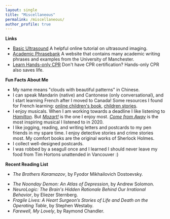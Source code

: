 ```yaml
---
layout: single
title: "Miscellaneous"
permalink: /miscellaneous/
author_profile: true
---
```


**Links**

* [Basic Ultrasound](http://folk.ntnu.no/stoylen/strainrate/Basic_ultrasound) A helpful online tutorial on ultrasound imaging.
* [Academic Phrasebank](https://www.phrasebank.manchester.ac.uk/) A website that contains many academic writing phrases and examples from the University of Manchester.
* [Learn Hands-only CPR](https://www.youtube.com/watch?v=qCAFx-ltco0) Don't have CPR certification? Hands-only CPR also saves life.

**Fun Facts About Me**

* My name means "clouds with beautiful patterns" in Chinese.
* I can speak Mandarin (native) and  Cantonese (only conversational), and I start learning French after I moved to Canada! Some resources I found for French learning: [online children's book](https://childrensbooksforever.com/childrenpages/french), [children stories](https://www.thefablecottage.com/french).
* I enjoy musicals. When I am working towards a deadline I like listening to *[Hamilton](https://en.wikipedia.org/wiki/Hamilton_(musical))*. But *[Mozart!](https://en.wikipedia.org/wiki/Mozart!)* is the one I enjoy most. *[Come from Away](https://en.wikipedia.org/wiki/Come_from_Away)* is the most inspiring musical I listened to in 2020. 
* I like jogging, reading, and writing letters and postcards to my pen friends in my spare time. I enjoy detective stories and crime stories most. My comfort books are the original works of Sherlock Holmes.
* I collect well-designed postcards.
* I was robbed by a seagull once and I learned I should never leave my food from Tim Hortons unattended in Vancouver :)

**Recent Reading List**

* *The Brothers Karamazov*, by Fyodor Mikhailovich Dostoevsky.
<!-- * *The Glory and the Dream: A Narrative History of America, 1932–1972*, by William Manchester. -->
* *The Noonday Demon: An Atlas of Depression*, by Andrew Solomon.
* *NeuroLogic: The Brain's Hidden Rationale Behind Our Irrational Behavior*, by Eliezer Sternberg.
* *Fragile Lives: A Heart Surgeon’s Stories of Life and Death on the Operating Table*, by Stephen Westaby.
* *Farewell, My Lovely*, by Raymond Chandler.